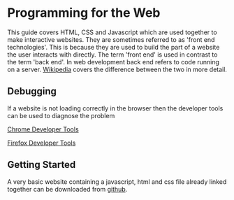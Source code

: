 # Programming for the Web

This guide covers HTML, CSS and Javascript which are used together to make interactive websites. They are sometimes referred to as 'front end technologies'. This is because they are used to build the part of a website the user interacts with directly. The term 'front end' is used in contrast to the term 'back end'. In web development back end refers to code running on a server. [Wikipedia](https://en.wikipedia.org/wiki/Front_and_back_ends) covers the difference between the two in more detail.

## Debugging
If a website is not loading correctly in the browser then the developer tools can be used to diagnose the problem

[Chrome Developer Tools](https://developer.chrome.com/devtools)

[Firefox Developer Tools](https://developer.mozilla.org/en-US/docs/Tools/Tools_Toolbox)

## Getting Started

A very basic website containing a javascript, html and css file already linked together can be downloaded from [github](https://github.com/susiecoleman/blank-website).
